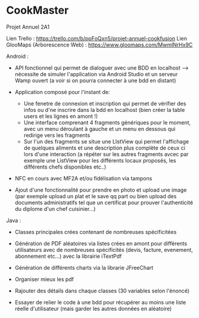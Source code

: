 # CookMaster
Projet Annuel 2A1

Lien Trello : https://trello.com/b/ppFoQxn5/projet-annuel-cookfusion
Lien GlooMaps (Arborescence Web) : https://www.gloomaps.com/MwmlNrHx9C

Android :

- API fonctionnel qui permet de dialoguer avec une BDD en localhost --> nécessite de simuler l'application via Android Studio et un serveur Wamp ouvert (a voir si on pourra connecter à une bdd en distant)
- Application composé pour l'instant de:
    - Une fenetre de connexion et inscription qui permet de vérifier des infos ou d'ne inscrire dans la bdd en localhost (bien créer la table users et les lignes en amont !)
    - Une interface comprenant 4 fragments génériques pour le moment, avec un menu déroulant à gauche et un menu en dessous qui redirige vers les fragments
    - Sur l'un des fragments se situe une LIstView qui permet l'affichage de quelques aliments et une description plus complète de ceux ci lors d'une interaction (a répéter sur les autres fragments avcec par exemple une ListView pour les différents locaux proposés, les différents chefs disponibles etc..)
 
- NFC en cours avec  MF2A et/ou fidélisation via tampons 
- Ajout d'une fonctionnalité pour prendre en photo et upload une image (par exemple upload un plat et le save qq part ou bien upload des documents administratifs tel que un certificat pour prouver l'authenticité du diplome d'un chef cuisinier...)

Java :

- Classes principales crées contenant de nombreuses spécificitées
- Génération de PDF aléatoires via listes crées en amont pour différents utilisateurs avec de nombreuses spécificités (devis, facture, evenement, abonnement etc...) avec la librairie iTextPdf
- Génération de différents charts via la librarie JFreeChart


- Organiser mieux les pdf
- Rajouter des détails dans chaque classes (30 variables selon l'énoncé)
- Essayer de relier le code à une bdd pour récupérer au moins une liste réelle d'utilisateur (mais garder les autres données en aléatoire)
